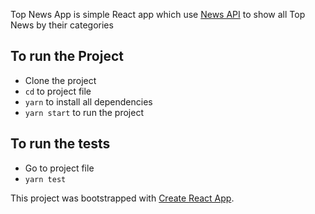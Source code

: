 Top News App is simple React app which use [News API](https://newsapi.org/) to show all Top News by their categories 

## To run the Project

* Clone the project
* `cd` to project file
* `yarn` to install all dependencies
* `yarn start` to run the project

## To run the tests
* Go to project file
* `yarn test`

This project was bootstrapped with [Create React App](https://github.com/facebook/create-react-app).